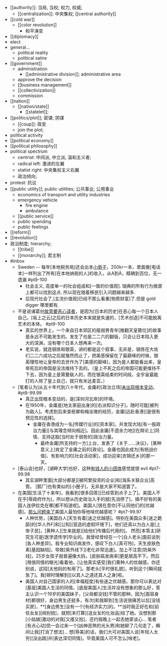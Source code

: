 - [[authority]]: 当局, 当权; 权力, 权威;
    - [[centralization]]: 中央集权; [[central authority]]
- [[cold war]]
    - [[color revolution]]
        - 和平演变
- [[diplomacy]]
- elect
- general...
    - political reality
    - political satire
- [[government]]
    - administration
        - [[administrative division]]; administrative area
    - approve the decision
    - [[business management]]
    - [[collectivization]]
    - commission
- [[nation]]
    - [[nation/state]]
        - [[statelet]];
- [[politics/plot]]; 密谋; 阴谋
    - [[coup]]: 政变
    - join the plot;
- political activity
- [[political economy]]
- [[political philosophy]]
- political spectrum
    - centrist: 中间派, 中立派, 温和主义者;
    - radical left: 激进的左翼
    - statist right: 中央集权主义右翼
    - 政治倾向;
- protest: 抗议
- [[public utility]]; public utilities; 公共事业; 公用事业
    - economics of transport and utility industries 
    - emergency vehicle
        - fire engine
        - ambulance
    - [[public service]]
    - public spending
    - public feelings
- [[reform]]
- [[revolution]]
- 政治制度; hierarchy;
    - [[tribe]]
    - [[monarchy]]; 君主制
- #inbox
    - Sweden -- 每年[本地税务局]还会出本[小册子](https://bbs.saraba1st.com/2b/forum.php?mod=viewthread&tid=1998817&extra=page%3D1%26filter%3Dtypeid%26typeid%3D141&page=3)，200kr一本，里面像[电话本]一样列出了所有[在本地纳税的人]的收入，从A到Ä，精确到百位，无一遗漏 #pt9-100
        - 社会主义, 高度单一的社会组成和[一致的价值观]. 瑞典的所有行为根源上都可以找到这点. 所以现在随着移民引入问题越来越多.
        - 后现代社会了,[主流价值观]已经不那么看重[物质财富]了.但是 gold digger 哪里都有.
    - 不是说诸葛创[故意要恶心读者](https://www.zhihu.com/question/453502359/answer/1829019705)，是因为[日本的历史]在恶心每一个日本人自己。[坂上之云]之后的日本历史本来就是失速的，[艺术创造]不可能脱离艺术的本体。 #pt9-100
        - 真实的世界上，一个来自日本郊区的瘦弱男青年[推翻天皇篡位]的故事是永远不可能发生的。发生了也是二二六的翻版，只会让日本陷入更大的深渊，没有哪个日本人想再来一次。
        - 老实说，就连钢炼和银英，讲的都是这个叙事，无非是，钢炼在大佐们二二六成功之后就戛然而止了，把美感保留在了最巅峰的时候，银英理性地让皇帝的去世作为了[美感的巅峰]，因为是人都能看出来，皇帝死后的帝国是没法维持下去的。（皇上不死之后的帝国可能更维持不下去，因为皇上是需要敌人的，而在银英结束的时间段，全宇宙最能打的人除了皇上自己，就只有米达麦亚。）
    - [笔者认为]从五十年代到八十年代，金庸的[政治立场][未出现根本变动](https://zhuanlan.zhihu.com/p/368502954)。 #pt8-99.99
        - 真正出现根本变动的，是[深圳河北岸]的环境。
        - 在1950年，金庸是[地主家庭出身]的[右派知识分子]，随时可能[被列为敌人]。考虑到后来查枢卿和梅汝璈的经历，金庸[远赴香港][是很有预见性的选择]。
            - 金庸在香港成为一名[传媒行业]的[资本家]，并发现大陆[有一股政治力量][与其理念倾向相近]。因此金庸[不遗余力地][在舆论上]同情、支持这股[当时处于弱势的]政治力量。
                - 最终金庸[所支持的一方]上台，发表了《关于……决议》，[某种意义上]肯定了金庸之前的[政论]。金庸也因此成为[有统战价值]、有影响力的[社会活动家]，成功迎来[衣锦还乡]的那一天。
    - [泰山会]也好，[湖畔大学]也好，这种[有钱人的小团体](https://bbs.saraba1st.com/2b/thread-1998433-5-1.html)感觉就很 evil #pt7-99.98
        - 其实湖畔里面[大部分都是][被阿里投资的企业]和[淘系关联企业]高管。
[鹅厂]也有类似的[小圈子]，无非是大家不知道罢了。
    - 在美国[生活了十来年]，我看到[很多回答][已经答到点子上了]。美国人不在乎[辱政府作为]，所以想从历史政治入手的就[先消停了]，搞不好有的美国人连伊拉克在哪[都不知道呢]。美国人[很在意你]不认同他们的[优越感]。[那么问题来了](https://www.zhihu.com/question/369979821/answer/1870031625)美国人最怕你辱他啥优越感呢？ #pt7-99.97
        - 人种优势，[美国白人]天生有着[迷之优越感]。特别在美国众多[迷之跪舔]的[华人外F]和[公知][营造的虚假环境下]，他们还真以为白人是[上帝子民]，[黄种人][生来就是][给他们传播后代用的]。 然而[本答主]研究生可是[医学遗传学]毕业的。我曾经曾经在一个[白人老头]面前谈到[各人种差异]，我专业知识病发作，感叹下白人[真可怜]，天生皮肤色素[基因缺陷]，导致[紫外线下][老化非常迅速]。加上不注意[防紫外线]，25岁女孩子就普遍像大妈，[皮肤癌发病率]更是居高不下。然后[用很同情的眼光]看着他，[让他真实感受]我们黄种人的优越感。你还别说，这招[太他妈的有用了]。那老头[平时很礼貌]，听到这个[瞬间就急了]。我[顿时理解到][以其人之道还其人之身]啦。
        - 美国人对自己国家的人的[幸福程度]有些迷之优越感。那你可以表达对[基层]美国人生活的同情。[底层美国人]生活并没有想象的那么好，答主认识一个19岁的美国妹子，[父母都没钱]不管的那种。因为[面容身材]都很好，身边男生还挺多，有次[和我聊到]生活说很痛苦以后[没钱买房]，**[身边男生]没有一个[有经济实力]的。**当时我正好在和[前任女友][闹别扭]，就把[本打算][送女友的化妆品]给了她。没想到那[小姑娘]激动的对我[又搂又抱]，还约我晚上一起去她家谈心… 笔者[有点心动]但一会过来一个[凶神恶煞的光头男]和她聊了几句走了，瞬间让我[打消了想法]… 想[辱美]的话，我们大可对美国人谈[年轻人太穷][没出路]并[表达深切同情]。毕竟美国人可不怎么[啃老]。
